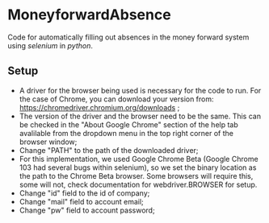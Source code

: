 # MoneyforwardAbsence
Code for automatically filling out absences in the money forward system using _selenium_ in _python_.


## Setup

- A driver for the browser being used is necessary for the code to run. For the case of Chrome, you can download your version from: https://chromedriver.chromium.org/downloads ;
- The version of the driver and the browser need to be the same. This can be checked in the "About Google Chrome" section of the help tab avalilable from the dropdown menu in the top right corner of the browser window;
- Change "PATH" to the path of the downloaded driver;
- For this implementation, we used Google Chrome Beta (Google Chrome 103 had several bugs within selenium), so we set the binary location as the path to the Chrome Beta browser. Some browsers will require this, some will not, check documentation for webdriver.BROWSER for setup.
- Change "id" field to the id of company;
- Change "mail" field to account email;
- Change "pw" field to account password;

